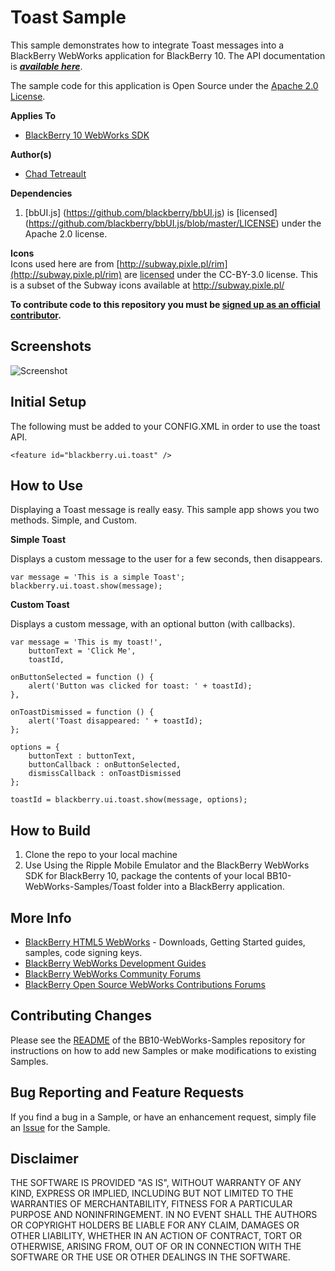 # Toast Sample
This sample demonstrates how to integrate Toast messages into a BlackBerry WebWorks application for BlackBerry 10.  The API documentation is ***[available here](https://developer.blackberry.com/html5/apis/blackberry.ui.toast.html)***.

The sample code for this application is Open Source under the [Apache 2.0 License](http://www.apache.org/licenses/LICENSE-2.0.html).


**Applies To**

* [BlackBerry 10 WebWorks SDK](https://developer.blackberry.com/html5/download/sdk) 

**Author(s)** 

* [Chad Tetreault](http://www.twitter.com/chadtatro)

**Dependencies**

1. [bbUI.js] (https://github.com/blackberry/bbUI.js) is [licensed] (https://github.com/blackberry/bbUI.js/blob/master/LICENSE) under the Apache 2.0 license.

**Icons**<br/>
Icons used here are from [http://subway.pixle.pl/rim](http://subway.pixle.pl/rim) are [licensed](http://creativecommons.org/licenses/by/3.0/) under the CC-BY-3.0 license.  This is a subset of the Subway icons available at http://subway.pixle.pl/

**To contribute code to this repository you must be [signed up as an official contributor](http://blackberry.github.com/howToContribute.html).**

## Screenshots 

![Screenshot](https://github.com/blackberry/BB10-WebWorks-Samples/raw/master/Toast/screenshot.png)


## Initial Setup

The following must be added to your CONFIG.XML in order to use the toast API.
```
<feature id="blackberry.ui.toast" />
```
## How to Use

Displaying a Toast message is really easy.  This sample app shows you two methods.  Simple, and Custom.

**Simple Toast**

Displays a custom message to the user for a few seconds, then disappears.
```
var message = 'This is a simple Toast';
blackberry.ui.toast.show(message);	
```

**Custom Toast**

Displays a custom message, with an optional button (with callbacks).

```
var message = 'This is my toast!',
    buttonText = 'Click Me',
    toastId,

onButtonSelected = function () {
   	alert('Button was clicked for toast: ' + toastId);
},

onToastDismissed = function () {
   	alert('Toast disappeared: ' + toastId);
};

options = {
   	buttonText : buttonText,
    buttonCallback : onButtonSelected,
    dismissCallback : onToastDismissed
};

toastId = blackberry.ui.toast.show(message, options);		
```

## How to Build

1. Clone the repo to your local machine
2. Use Using the Ripple Mobile Emulator and the BlackBerry WebWorks SDK for BlackBerry 10, package the contents of your local BB10-WebWorks-Samples/Toast folder into a BlackBerry application.

## More Info

* [BlackBerry HTML5 WebWorks](https://bdsc.webapps.blackberry.com/html5/) - Downloads, Getting Started guides, samples, code signing keys.
* [BlackBerry WebWorks Development Guides](https://bdsc.webapps.blackberry.com/html5/documentation)
* [BlackBerry WebWorks Community Forums](http://supportforums.blackberry.com/t5/Web-and-WebWorks-Development/bd-p/browser_dev)
* [BlackBerry Open Source WebWorks Contributions Forums](http://supportforums.blackberry.com/t5/BlackBerry-WebWorks/bd-p/ww_con)


## Contributing Changes

Please see the [README](https://github.com/blackberry/BB10-WebWorks-Samples) of the BB10-WebWorks-Samples repository for instructions on how to add new Samples or make modifications to existing Samples.


## Bug Reporting and Feature Requests

If you find a bug in a Sample, or have an enhancement request, simply file an [Issue](https://github.com/blackberry/BB10-WebWorks-Samples/issues) for the Sample.

## Disclaimer

THE SOFTWARE IS PROVIDED "AS IS", WITHOUT WARRANTY OF ANY KIND, EXPRESS OR IMPLIED, INCLUDING BUT NOT LIMITED TO THE WARRANTIES OF MERCHANTABILITY, FITNESS FOR A PARTICULAR PURPOSE AND NONINFRINGEMENT. IN NO EVENT SHALL THE AUTHORS OR COPYRIGHT HOLDERS BE LIABLE FOR ANY CLAIM, DAMAGES OR OTHER LIABILITY, WHETHER IN AN ACTION OF CONTRACT, TORT OR OTHERWISE, ARISING FROM, OUT OF OR IN CONNECTION WITH THE SOFTWARE OR THE USE OR OTHER DEALINGS IN THE SOFTWARE.